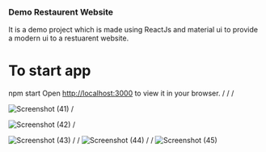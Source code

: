 ### Demo Restaurent Website

It is a demo project which is made using ReactJs and material ui to provide a modern ui to a restuarent website.

# To start app
npm start
Open [http://localhost:3000](http://localhost:3000) to view it in your browser.
/
/
/


![Screenshot (41)](https://github.com/Ishaa11/restowebsite/assets/64044485/96183d3d-0a7c-47a0-bf0c-fd4f1cb4d27e)
/

![Screenshot (42)](https://github.com/Ishaa11/restowebsite/assets/64044485/61e21a56-8240-489d-ad9d-a5cdb2dfd563)
/

![Screenshot (43)](https://github.com/Ishaa11/restowebsite/assets/64044485/ca854a32-16e0-48f6-9397-f1e0f95bee8f)
/
/
![Screenshot (44)](https://github.com/Ishaa11/restowebsite/assets/64044485/ff950e5d-f125-4727-a17b-a7c8fb483cf0)
/
/
![Screenshot (45)](https://github.com/Ishaa11/restowebsite/assets/64044485/8cea143b-545c-4fcc-b712-8902e4446b47)

